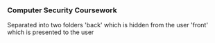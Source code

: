 ### Computer Security Coursework

Separated into two folders
'back' which is hidden from the user
'front' which is presented to the user
